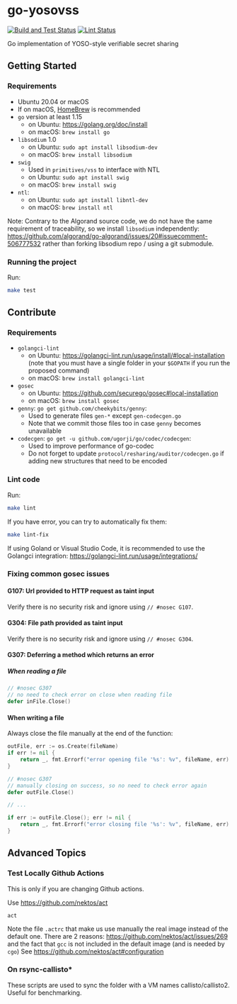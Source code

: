 # go-yosovss

[![Build and Test Status](https://github.com/shaih/go-yosovss/workflows/Build%20and%20Test/badge.svg)](https://github.com/shaih/go-yosovss/actions?query=workflow%3A%22Build+and+Test%22)
[![Lint Status](https://github.com/shaih/go-yosovss/workflows/Lint/badge.svg)](https://github.com/shaih/go-yosovss/actions?query=workflow%3ALint)

Go implementation of YOSO-style verifiable secret sharing

## Getting Started

### Requirements

- Ubuntu 20.04 or macOS 
- If on macOS, [HomeBrew](https://brew.sh/) is recommended
- `go` version at least 1.15
    - on Ubuntu: https://golang.org/doc/install
    - on macOS: `brew install go`
- `libsodium` 1.0
    - on Ubuntu: `sudo apt install libsodium-dev`
    - on macOS: `brew install libsodium`
- `swig`
    - Used in `primitives/vss` to interface with NTL
    - on Ubuntu: `sudo apt install swig`
    - on macOS: `brew install swig`
- `ntl`:
    - on Ubuntu: `sudo apt install libntl-dev`
    - on macOS: `brew install ntl`

Note: Contrary to the Algorand source code, we do not have the same requirement of traceability, so we install `libsodium` independently:
https://github.com/algorand/go-algorand/issues/20#issuecomment-506777532
rather than forking libsodium repo / using a git submodule.

### Running the project

Run:
```bash
make test
```

## Contribute

### Requirements

- `golangci-lint`
  - on Ubuntu: https://golangci-lint.run/usage/install/#local-installation 
    (note that you must have a single folder in your `$GOPATH` if you run the proposed command)
  - on macOS: `brew install golangci-lint`
- `gosec`
  - on Ubuntu: https://github.com/securego/gosec#local-installation
  - on macOS: `brew install gosec`
- `genny`: `go get github.com/cheekybits/genny`:
  - Used to generate files `gen-*` except `gen-codecgen.go`
  - Note that we commit those files too in case `genny` becomes unavailable
- `codecgen`: `go get -u github.com/ugorji/go/codec/codecgen`:
  - Used to improve performance of go-codec
  - Do not forget to update `protocol/resharing/auditor/codecgen.go` if adding new structures that need to be encoded

### Lint code

Run:
```bash
make lint
```

If you have error, you can try to automatically fix them:
```bash
make lint-fix
```

If using Goland or Visual Studio Code, it is recommended to use the Golangci integration:
https://golangci-lint.run/usage/integrations/

### Fixing common gosec issues

#### G107: Url provided to HTTP request as taint input

Verify there is no security risk and ignore using `// #nosec G107`.

#### G304: File path provided as taint input

Verify there is no security risk and ignore using `// #nosec G304`.

#### G307: Deferring a method which returns an error

##### When reading a file

```go
// #nosec G307
// no need to check error on close when reading file
defer inFile.Close()
```

#### When writing a file

Always close the file manually at the end of the function:

```go
outFile, err := os.Create(fileName)
if err != nil {
    return _, fmt.Errorf("error opening file '%s': %v", fileName, err)
}

// #nosec G307
// manually closing on success, so no need to check error again
defer outFile.Close()

// ...

if err := outFile.Close(); err != nil {
    return _, fmt.Errorf("error closing file '%s': %v", fileName, err)
}
```

## Advanced Topics

### Test Locally Github Actions

This is only if you are changing Github actions.

Use https://github.com/nektos/act

```
act
```

Note the file `.actrc` that make us use manually the real image instead of the default one.
There are 2 reasons: https://github.com/nektos/act/issues/269 and the fact that `gcc` is not included in the default image (and is needed by `cgo`)
See https://github.com/nektos/act#configuration


### On rsync-callisto*

These scripts are used to sync the folder with a VM names callisto/callisto2.
Useful for benchmarking.
